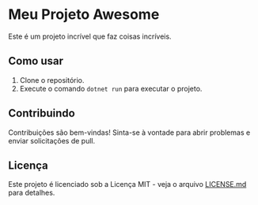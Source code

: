 # Meu Projeto Awesome

Este é um projeto incrível que faz coisas incríveis.

## Como usar

1. Clone o repositório.
2. Execute o comando `dotnet run` para executar o projeto.

## Contribuindo

Contribuições são bem-vindas! Sinta-se à vontade para abrir problemas e enviar solicitações de pull.

## Licença

Este projeto é licenciado sob a Licença MIT - veja o arquivo [LICENSE.md](LICENSE.md) para detalhes.
